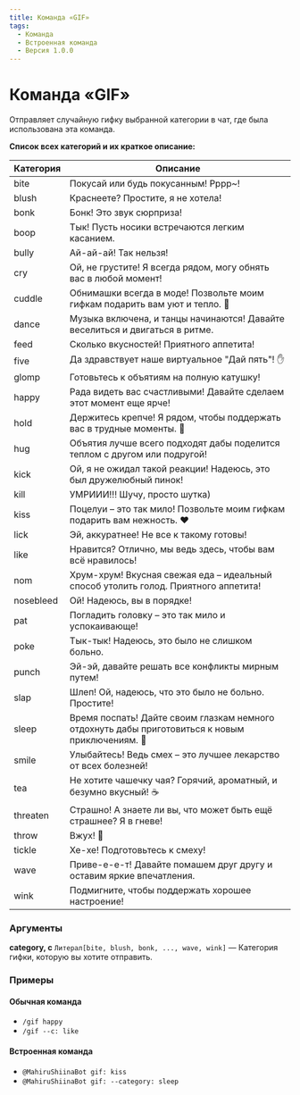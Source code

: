 ```yaml
---
title: Команда «GIF»
tags:
  - Команда
  - Встроенная команда
  - Версия 1.0.0
---
```


# Команда «GIF»

Отправляет случайную гифку выбранной категории в чат, где была использована эта команда.

**Список всех категорий и их краткое описание:**

| Категория | Описание                                                                                             |
| --------- | ---------------------------------------------------------------------------------------------------- |
| bite      | Покусай или будь покусанным! Рррр~!                                                                  |
| blush     | Краснеете? Простите, я не хотела!                                                                    |
| bonk      | Бонк! Это звук сюрприза!                                                                             |
| boop      | Тык! Пусть носики встречаются легким касанием.                                                       |
| bully     | Ай-ай-ай! Так нельзя!                                                                                |
| cry       | Ой, не грустите! Я всегда рядом, могу обнять вас в любой момент!                                     |
| cuddle    | Обнимашки всегда в моде! Позвольте моим гифкам подарить вам уют и тепло. 💞                         |
| dance     | Музыка включена, и танцы начинаются! Давайте веселиться и двигаться в ритме.                         |
| feed      | Сколько вкусностей! Приятного аппетита!                                                              |
| five      | Да здравствует наше виртуальное "Дай пять"! ✋                                                      |
| glomp     | Готовьтесь к объятиям на полную катушку!                                                             |
| happy     | Рада видеть вас счастливыми! Давайте сделаем этот момент еще ярче!                                   |
| hold      | Держитесь крепче! Я рядом, чтобы поддержать вас в трудные моменты. 💖                               |
| hug       | Объятия лучше всего подходят дабы поделится теплом с другом или подругой!                            |
| kick      | Ой, я не ожидал такой реакции! Надеюсь, это был дружелюбный пинок!                                   |
| kill      | УМРИИИ!!! Шучу, просто шутка)                                                                        |
| kiss      | Поцелуи – это так мило! Позвольте моим гифкам подарить вам нежность. ❤️                             |
| lick      | Эй, аккуратнее! Не все к такому готовы!                                                              |
| like      | Нравится? Отлично, мы ведь здесь, чтобы вам всё нравилось!                                           |
| nom       | Хрум-хрум! Вкусная свежая еда – идеальный способ утолить голод. Приятного аппетита!                  |
| nosebleed | Ой! Надеюсь, вы в порядке!                                                                           |
| pat       | Погладить головку – это так мило и успокаивающе!                                                     |
| poke      | Тык-тык! Надеюсь, это было не слишком больно.                                                        |
| punch     | Эй-эй, давайте решать все конфликты мирным путем!                                                    |
| slap      | Шлеп! Ой, надеюсь, что это было не больно. Простите!                                                 |
| sleep     | Время поспать! Дайте своим глазкам немного отдохнуть дабы приготовиться к новым приключениям. 🌙    |
| smile     | Улыбайтесь! Ведь смех – это лучшее лекарство от всех болезней!                                       |
| tea       | Не хотите чашечку чая? Горячий, ароматный, и безумно вкусный! ☕️                                    |
| threaten  | Страшно! А знаете ли вы, что может быть ещё страшнее? Я в гневе!                                     |
| throw     | Вжух! 🚀                                                                                             |
| tickle    | Хе-хе! Подготовьтесь к смеху!                                                                        |   
| wave      | Приве-е-е-т! Давайте помашем друг другу и оставим яркие впечатления.                                 |
| wink      | Подмигните, чтобы поддержать хорошее настроение!                                                     |

### Аргументы

**category, c**  `Литерал[bite, blush, bonk, ..., wave, wink]` — Категория гифки, которую вы хотите отправить. 

### Примеры

#### Обычная команда
+ `/gif happy`
+ `/gif --c: like`

#### Встроенная команда
+ `@MahiruShiinaBot gif: kiss`
+ `@MahiruShiinaBot gif: --category: sleep`